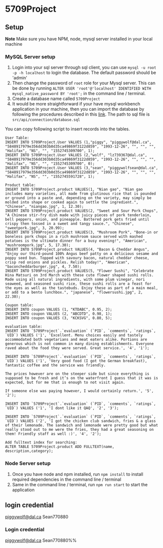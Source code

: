 # 5709Project

## Setup
**Note** Make sure you have NPM, node, mysql server installed in your local machine
### MySQL Server setup
1. Login into your sql server through sql client, you can use `mysql -u root -p -h localhost` to login the database. The default password should be 'admin'
2. Then change the password of `root` role for your Mysql server. This can be done by running `ALTER USER 'root'@'localhost' IDENTIFIED WITH mysql_native_password BY 'root';` in the command line / terminal.
3. Create a database name called `5709Project`
4. It would be more straightforward if your have mysql workbench application in your machine, then you can import the database by following the procedures described in this [link](https://dev.mysql.com/doc/workbench/en/wb-admin-export-import-management.html). The path to sql file is `src/api/connection/database.sql`

You can copy following script to insert records into the tables. 
```
User Table:
INSERT INTO 5709Project.User VALUES (1,"piggy", "piggywolf@dal.ca", "5848917979e356dd303b0d35ca49869f3122d859", "1993-12-26", "", "", "", "Halifax", "NS", "", "1552745309700", 1);
INSERT INTO 5709Project.User VALUES (2,"wolf", "lz739367@dal.ca", "5848917979e356dd303b0d35ca49869f3122d859", "1993-12-26", "", "", "", "Halifax", "NS", "", "1552745309700", 0);
INSERT INTO 5709Project.User VALUES (3,"sean", "piggywolfsean@dal.ca", "5848917979e356dd303b0d35ca49869f3122d859", "1993-12-26", "", "", "", "Halifax", "NS", "", "1552745591728", 1);

Product table: 
INSERT INTO 5709Project.product VALUES(1, "Nian gao", "Nian gao includes many varieties, all made from glutinous rice that is pounded or ground into a paste and, depending on the variety, may simply be molded into shape or cooked again to settle the ingredient.", "Chinese", "niangao.jpg", 1, 12.30);
INSERT INTO 5709Project.product VALUES(2, "Sweet and Sour Pork Chops", "A Chinese stir-fry dish made with juicy pieces of pork tenderloin, bell peppers, onion, and pineapple. Battered pork gets fried until crispy then tossed in a sweet and tangy sauce.", "Chinese", "sweetpork.jpg", 3, 20.99);
INSERT INTO 5709Project.product VALUES(3, "Mushroom Pork", "Bone-in or boneless pork chops in a rich mushroom sauce served with mashed potatoes is the ultimate dinner for a busy evening!", "American", "mushroompork.jpg", 5, 17.30);
INSERT INTO 5709Project.product VALUES(4, "Bacon & Cheddar Angus", "Enjoy our third-pound 100% Angus beef patty on a delicious sesame and poppy seed bun. Topped with savoury bacon, natural cheddar cheese, crisp red onions and pickles. Relish today!", "American", "baconcheddarburger.jpg", 4, 7.50);
INSERT INTO 5709Project.product VALUES(5, "Flower Sushi", "Celebrate Hina Matsuri on 3rd March with these cute flower shaped sushi rolls. Made using all natural ingredients, with some plum vinegar, nori seaweed, and seasoned sushi rice, these sushi rolls are a feast for the eyes as well as the tastebuds. Enjoy these as part of a main meal, or add to a bento lunchbox.", "japanese", "flowersushi.jpg", 2, 22.30);

Coupon table:
INSERT INTO coupon VALUES (1, "KTDABC", 0.95, 2);
INSERT INTO coupon VALUES (2, "ABCDTD", 0.98, 1);
INSERT INTO coupon VALUES (3, "KCKSVG", 0.80, 5);

evaluation table:
INSERT INTO `5709Project`.`evaluation` (`PID`, `comments`, `ratings`, `UID`) VALUES ('1', 'Excellent. Menu choices easily and tastely accommodated both vegetarians and meat eaters alike. Portions are generous which is not common in many dining establishments. Everyone raved about the food they were served. Great service.', '4', '1');

INSERT INTO `5709Project`.`evaluation` (`PID`, `comments`, `ratings`, `UID`) VALUES ('1', 'Very good food (I got the German breakfast), fantastic coffee and the service was friendly. 

The prices however are on the steeper side but since everything is supposed to be fresh and it’s on the waterfront I guess that it was is expected, but for me that is enough to not visit again. 

If someone else was paying however, I would certainly return.', '5', '2');

INSERT INTO `5709Project`.`evaluation` (`PID`, `comments`, `ratings`, `UID`) VALUES ('1', 'I dont like it QAQ', '2', '3');

INSERT INTO `5709Project`.`evaluation` (`PID`, `comments`, `ratings`, `UID`) VALUES ('2', 'I got the chicken club sandwich, fries & a glass of their lemonade. The sandwich and lemonade were pretty good but what really stood out to me were the fries, they had a great seasoning on them! Friendly staff as well :)', '4', '2');

Add fulltext index for searching:
ALTER TABLE 5709Project.product ADD FULLTEXT(name, description,category);

```

### Node Server setup
1. Once you have node and npm installed, run `npm install` to install required dependencies in the command line / terminal
2. Same in the command line / terminal, run `npm run start` to start the application

## login credential

piggywolf@dal.ca
Sean770880


### Login credential
piggywolf@dal.ca
Sean770880%%







